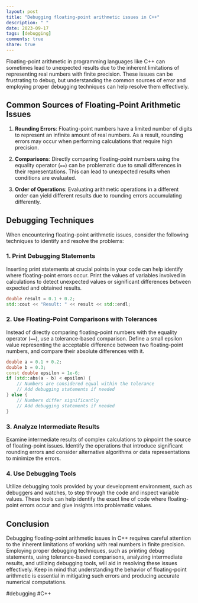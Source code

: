 ```yaml
---
layout: post
title: "Debugging floating-point arithmetic issues in C++"
description: " "
date: 2023-09-17
tags: [debugging]
comments: true
share: true
---
```


Floating-point arithmetic in programming languages like C++ can sometimes lead to unexpected results due to the inherent limitations of representing real numbers with finite precision. These issues can be frustrating to debug, but understanding the common sources of error and employing proper debugging techniques can help resolve them effectively.

## Common Sources of Floating-Point Arithmetic Issues

1. **Rounding Errors**: Floating-point numbers have a limited number of digits to represent an infinite amount of real numbers. As a result, rounding errors may occur when performing calculations that require high precision.

2. **Comparisons**: Directly comparing floating-point numbers using the equality operator (`==`) can be problematic due to small differences in their representations. This can lead to unexpected results when conditions are evaluated.

3. **Order of Operations**: Evaluating arithmetic operations in a different order can yield different results due to rounding errors accumulating differently.

## Debugging Techniques

When encountering floating-point arithmetic issues, consider the following techniques to identify and resolve the problems:

### 1. Print Debugging Statements

Inserting print statements at crucial points in your code can help identify where floating-point errors occur. Print the values of variables involved in calculations to detect unexpected values or significant differences between expected and obtained results.

```cpp
double result = 0.1 + 0.2;
std::cout << "Result: " << result << std::endl;
```

### 2. Use Floating-Point Comparisons with Tolerances

Instead of directly comparing floating-point numbers with the equality operator (`==`), use a tolerance-based comparison. Define a small epsilon value representing the acceptable difference between two floating-point numbers, and compare their absolute differences with it.

```cpp
double a = 0.1 + 0.2;
double b = 0.3;
const double epsilon = 1e-6;
if (std::abs(a - b) < epsilon) {
    // Numbers are considered equal within the tolerance
    // Add debugging statements if needed
} else {
    // Numbers differ significantly
    // Add debugging statements if needed
}
```

### 3. Analyze Intermediate Results

Examine intermediate results of complex calculations to pinpoint the source of floating-point issues. Identify the operations that introduce significant rounding errors and consider alternative algorithms or data representations to minimize the errors.

### 4. Use Debugging Tools

Utilize debugging tools provided by your development environment, such as debuggers and watches, to step through the code and inspect variable values. These tools can help identify the exact line of code where floating-point errors occur and give insights into problematic values.

## Conclusion

Debugging floating-point arithmetic issues in C++ requires careful attention to the inherent limitations of working with real numbers in finite precision. Employing proper debugging techniques, such as printing debug statements, using tolerance-based comparisons, analyzing intermediate results, and utilizing debugging tools, will aid in resolving these issues effectively. Keep in mind that understanding the behavior of floating-point arithmetic is essential in mitigating such errors and producing accurate numerical computations.

#debugging #C++